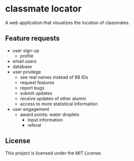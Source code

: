 # classmate locator

A web application that visualizes the location of classmates. 

## Feature requests

* user sign-up
    * profile
* email users
* database
* user privilege
    * see real names instead of 88 IDs
    * request features
    * report bugs
    * submit updates
    * receive updates of other alumni
    * access to more statistical information
* user engagement
    * award points: water droplets
        * input information
        * referal 

## License
This project is licensed under the MIT License.

